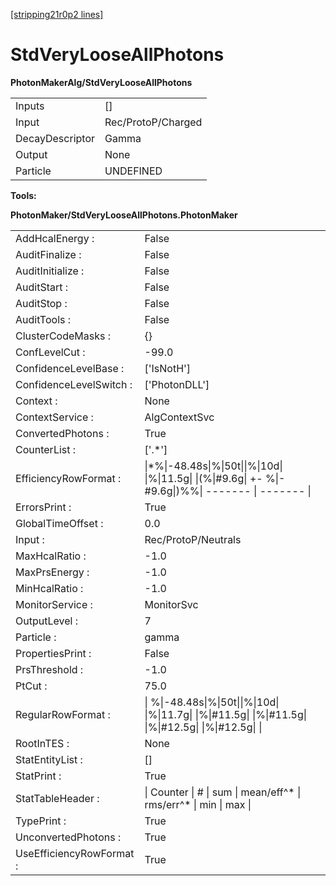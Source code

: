 [[stripping21r0p2 lines]](./stripping21r0p2-index)

# StdVeryLooseAllPhotons

**PhotonMakerAlg/StdVeryLooseAllPhotons**

|                 |                    |
|-----------------|--------------------|
| Inputs          | []               |
| Input           | Rec/ProtoP/Charged |
| DecayDescriptor | Gamma              |
| Output          | None               |
| Particle        | UNDEFINED          |

****Tools:****

**PhotonMaker/StdVeryLooseAllPhotons.PhotonMaker**

|                          |                                                                                                           |
|--------------------------|-----------------------------------------------------------------------------------------------------------|
| AddHcalEnergy :          | False                                                                                                     |
| AuditFinalize :          | False                                                                                                     |
| AuditInitialize :        | False                                                                                                     |
| AuditStart :             | False                                                                                                     |
| AuditStop :              | False                                                                                                     |
| AuditTools :             | False                                                                                                     |
| ClusterCodeMasks :       | {}                                                                                                        |
| ConfLevelCut :           | -99.0                                                                                                     |
| ConfidenceLevelBase :    | ['IsNotH']                                                                                              |
| ConfidenceLevelSwitch :  | ['PhotonDLL']                                                                                           |
| Context :                | None                                                                                                      |
| ContextService :         | AlgContextSvc                                                                                             |
| ConvertedPhotons :       | True                                                                                                      |
| CounterList :            | ['.\*']                                                                                                 |
| EfficiencyRowFormat :    | \|\*%\|-48.48s\|%\|50t\|\|%\|10d\| \|%\|11.5g\| \|(%\|#9.6g\| +- %\|-#9.6g\|)%%\| ------- \| ------- \|   |
| ErrorsPrint :            | True                                                                                                      |
| GlobalTimeOffset :       | 0.0                                                                                                       |
| Input :                  | Rec/ProtoP/Neutrals                                                                                       |
| MaxHcalRatio :           | -1.0                                                                                                      |
| MaxPrsEnergy :           | -1.0                                                                                                      |
| MinHcalRatio :           | -1.0                                                                                                      |
| MonitorService :         | MonitorSvc                                                                                                |
| OutputLevel :            | 7                                                                                                         |
| Particle :               | gamma                                                                                                     |
| PropertiesPrint :        | False                                                                                                     |
| PrsThreshold :           | -1.0                                                                                                      |
| PtCut :                  | 75.0                                                                                                      |
| RegularRowFormat :       | \| %\|-48.48s\|%\|50t\|\|%\|10d\| \|%\|11.7g\| \|%\|#11.5g\| \|%\|#11.5g\| \|%\|#12.5g\| \|%\|#12.5g\| \| |
| RootInTES :              | None                                                                                                      |
| StatEntityList :         | []                                                                                                      |
| StatPrint :              | True                                                                                                      |
| StatTableHeader :        | \| Counter \| \# \| sum \| mean/eff^\* \| rms/err^\* \| min \| max \|                                     |
| TypePrint :              | True                                                                                                      |
| UnconvertedPhotons :     | True                                                                                                      |
| UseEfficiencyRowFormat : | True                                                                                                      |
